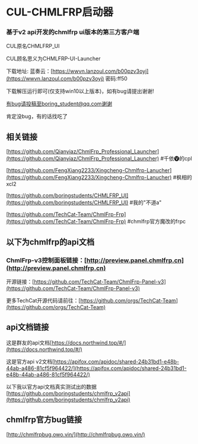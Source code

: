 # **CUL-CHMLFRP启动器**
### 基于v2 api开发的chmlfrp ui版本的第三方客户端

CUL原名CHMLFRP_UI

CUL顾名思义为CHMLFRP-UI-Launcher

下载地址: 蓝奏云：[https://wwvn.lanzoul.com/b00pzv3oyj](https://wwvn.lanzoul.com/b00pzv3oyj) 密码:ff50

下载解压运行即可(仅支持win10以上版本)，如有bug请提出谢谢!

有bug请投稿至boring_student@qq.com谢谢

肯定没bug，有的话找吃了

## 相关链接
[https://github.com/Qianyiaz/ChmlFrp_Professional_Launcher](https://github.com/Qianyiaz/ChmlFrp_Professional_Launcher)  #千依🅥的cpl

[https://github.com/FengXiang2233/Xingcheng-Chmlfrp-Lanucher](https://github.com/FengXiang2233/Xingcheng-Chmlfrp-Lanucher)  #枫相的xcl2

[https://github.com/boringstudents/CHMLFRP_UI](https://github.com/boringstudents/CHMLFRP_UI)  #我的"不道a"

[https://github.com/TechCat-Team/ChmlFrp-Frp](https://github.com/TechCat-Team/ChmlFrp-Frp)  #chmlfrp官方魔改的frpc


## **以下为chmlfrp的api文档**
### ChmlFrp-v3控制面板链接：[http://preview.panel.chmlfrp.cn](http://preview.panel.chmlfrp.cn)

开源链接：[https://github.com/TechCat-Team/ChmlFrp-Panel-v3](https://github.com/TechCat-Team/ChmlFrp-Panel-v3)

更多TechCat开源代码请前往：[https://github.com/orgs/TechCat-Team](https://github.com/orgs/TechCat-Team)

## api文档链接
这是群友的api文档[https://docs.northwind.top/#/](https://docs.northwind.top/#/)

这是官方api v2文档[https://apifox.com/apidoc/shared-24b31bd1-e48b-44ab-a486-81cf5f964422/](https://apifox.com/apidoc/shared-24b31bd1-e48b-44ab-a486-81cf5f964422/)

以下我以官方api文档真实测试出的数据
[https://github.com/boringstudents/chmlfrp_v2api](https://github.com/boringstudents/chmlfrp_v2api)

## chmlfrp官方bug链接
[http://chmlfrpbug.owo.vin/](http://chmlfrpbug.owo.vin/)